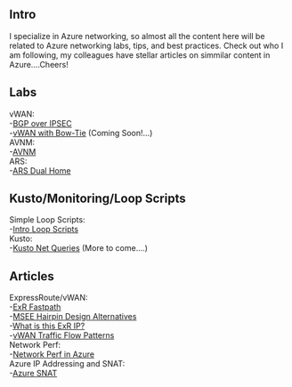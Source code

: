 ## Intro 
I specialize in Azure networking, so almost all the content here will be related to Azure networking labs, tips, and best practices. Check out who I am following, my colleagues have stellar articles on simmilar content in Azure....Cheers! 

## Labs
vWAN:
<Br>
-[BGP over IPSEC](https://github.com/adtork/Lab-Virtual-Wan-Custom-Routing-BGP-over-IPSEC)
<br>
-[vWAN with Bow-Tie](https://github.com/adtork/vWAN-Dual-Hubs-with-ExR-Bow-Tie) (Coming Soon!...)
<br>
AVNM:
<br>
-[AVNM](https://github.com/adtork/Lab-Azure-Virtual-Network-Manager)
<br>
ARS:
<br>
-[ARS Dual Home](https://github.com/adtork/Azure-Route-Server-Dual-Home)

## Kusto/Monitoring/Loop Scripts
Simple Loop Scripts:
<br>
-[Intro Loop Scripts](https://github.com/adtork/Simple-Loop-Scripts/blob/main/README.md)
<br>
Kusto:
<br>
-[Kusto Net Queries](https://github.com/adtork/ARG-Kusto-Queries/blob/main/README.md) (More to come....)


## Articles
ExpressRoute/vWAN:
<br>
-[ExR Fastpath](https://github.com/adtork/ExpressRoute-Fastpath)
<br>
-[MSEE Hairpin Design Alternatives](https://github.com/adtork/MSEE-Hairpin-Design-Considerations/blob/main/README.md)
<br>
-[What is this ExR IP?](https://github.com/adtork/ExpressRoute--What-is-this-IP-/blob/main/README.md)
<br>
-[vWAN Traffic Flow Patterns](https://github.com/adtork/vWAN-Traffic-Flow-Scenarios/blob/main/README.md)
<br>
Network Perf:
<br>
-[Network Perf in Azure](https://github.com/adtork/Azure-Networking-Performance)
<br>
Azure IP Addressing and SNAT:
<br>
-[Azure SNAT](https://github.com/adtork/Azure-IP-Addressing-and-SNAT/blob/main/README.md)


<!--
**adtork/adtork** is a ✨ _special_ ✨ repository because its `README.md` (this file) appears on your GitHub profile.

Here are some ideas to get you started:

- 🔭 I’m currently working on ...
- 🌱 I’m currently learning ...
- 👯 I’m looking to collaborate on ...
- 🤔 I’m looking for help with ...
- 💬 Ask me about ...
- 📫 How to reach me: ...
- 😄 Pronouns: ...
- ⚡ Fun fact: ...
-->
